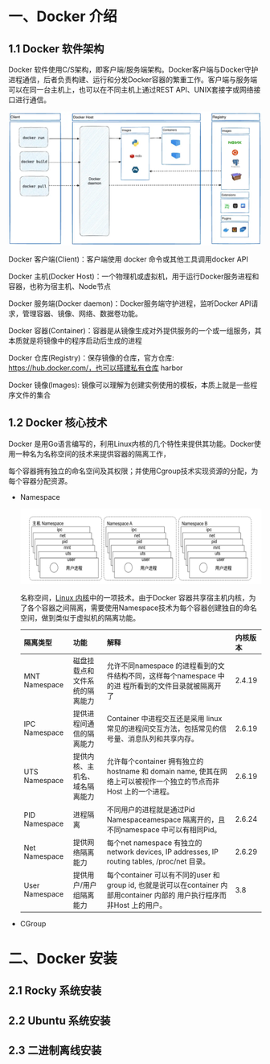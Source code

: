 # 一、Docker 介绍

## 1.1 Docker 软件架构

Docker 软件使用C/S架构，即客户端/服务端架构。Docker客户端与Docker守护进程通信，后者负责构建、运行和分发Docker容器的繁重工作。客户端与服务端可以在同一台主机上，也可以在不同主机上通过REST API、UNIX套接字或网络接口进行通信。

![Docker Architecture diagram](./01-Docker%20%E6%9E%B6%E6%9E%84%E4%B8%8E%E5%AE%89%E8%A3%85/docker-architecture.webp)

Docker 客户端(Client)：客户端使用 docker 命令或其他工具调用docker API

Docker 主机(Docker Host)：一个物理机或虚拟机，用于运行Docker服务进程和容器，也称为宿主机、Node节点

Docker 服务端(Docker daemon)：Docker服务端守护进程，监听Docker API请求，管理容器、镜像、网络、数据卷功能。

Docker 容器(Container)：容器是从镜像生成对外提供服务的一个或一组服务，其本质就是将镜像中的程序启动后生成的进程

Docker 仓库(Registry)：保存镜像的仓库，官方仓库:  https://hub.docker.com/，也可以搭建私有仓库 harbor

Docker 镜像(Images):  镜像可以理解为创建实例使用的模板，本质上就是一些程序文件的集合

## 1.2 Docker 核心技术

Docker 是用Go语言编写的，利用Linux内核的几个特性来提供其功能。Docker使用一种名为名称空间的技术来提供容器的隔离工作，

每个容器拥有独立的命名空间及其权限；并使用Cgroup技术实现资源的分配，为每个容器分配资源。

- Namespace

  ![image-20250303223514711](./01-Docker%20%E6%9E%B6%E6%9E%84%E4%B8%8E%E5%AE%89%E8%A3%85/image-20250303223513271.png)

  名称空间，[Linux 内核](https://man7.org/linux/man-pages/man7/namespaces.7.html)中的一项技术。由于Docker 容器共享宿主机内核，为了各个容器之间隔离，需要使用Namespace技术为每个容器创建独自的命名空间，做到类似于虚拟机的隔离功能。

  | 隔离类型       | 功能                           | 解释                                                         | 内核版本 |
  | -------------- | ------------------------------ | ------------------------------------------------------------ | -------- |
  | MNT Namespace  | 磁盘挂载点和文件系统的隔离能力 | 允许不同namespace 的进程看到的文件结构不同，这样每个namespace 中的进 程所看到的文件目录就被隔离开了 | 2.4.19   |
  | IPC Namespace  | 提供进程间通信的隔离能力       | Container 中进程交互还是采用 linux 常见的进程间交互方法，包括常见的信号量、消息队列和共享内存。 | 2.6.19   |
  | UTS Namespace  | 提供内核、主机名、域名隔离能力 | 允许每个container 拥有独立的hostname 和 domain name, 使其在网络上可以被视作一个独立的节点而非Host 上的一个进程。 | 2.6.19   |
  | PID Namespace  | 进程隔离                       | 不同用户的进程就是通过Pid Namespaceamespace 隔离开的，且不同namespace 中可以有相同Pid。 | 2.6.24   |
  | Net Namespace  | 提供网络隔离能力               | 每个net namespace 有独立的network devices, IP  addresses, IP routing tables, /proc/net 目录。 | 2.6.29   |
  | User Namespace | 提供用户/用户组隔离能力        | 每个container 可以有不同的user 和group id, 也就是说可以在container 内部用container 内部的 用户执行程序而非Host 上的用户。 | 3.8      |

  

- CGroup



# 二、Docker 安装

## 2.1 Rocky 系统安装

## 2.2 Ubuntu 系统安装

## 2.3 二进制离线安装